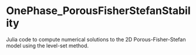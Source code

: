 # OnePhase_PorousFisherStefanStability
Julia code to compute numerical solutions to the 2D Porous-Fisher-Stefan model using the level-set method.
